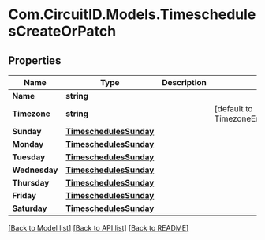 
# Com.CircuitID.Models.TimeschedulesCreateOrPatch

## Properties

Name | Type | Description | Notes
------------ | ------------- | ------------- | -------------
**Name** | **string** |  | 
**Timezone** | **string** |  | [default to TimezoneEnum.AmericaNewYork]
**Sunday** | [**TimeschedulesSunday**](TimeschedulesSunday.md) |  | 
**Monday** | [**TimeschedulesSunday**](TimeschedulesSunday.md) |  | 
**Tuesday** | [**TimeschedulesSunday**](TimeschedulesSunday.md) |  | 
**Wednesday** | [**TimeschedulesSunday**](TimeschedulesSunday.md) |  | 
**Thursday** | [**TimeschedulesSunday**](TimeschedulesSunday.md) |  | 
**Friday** | [**TimeschedulesSunday**](TimeschedulesSunday.md) |  | 
**Saturday** | [**TimeschedulesSunday**](TimeschedulesSunday.md) |  | 

[[Back to Model list]](../README.md#documentation-for-models)
[[Back to API list]](../README.md#documentation-for-api-endpoints)
[[Back to README]](../README.md)

